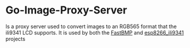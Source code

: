 # Go-Image-Proxy-Server

Is a proxy server used to convert images to an RGB565 format that the ili9341 LCD supports. It is used by both the [FastBMP](https://github.com/8bitmcu/FastBMP) and [esp8266_ili9341](https://github.com/8bitmcu/esp8266_ili9341) projects
